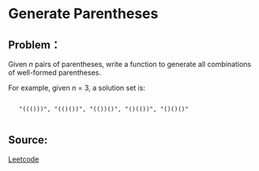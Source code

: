 # Generate Parentheses

## Problem：

<div class="question-content">
 <p>
 </p>
 <p>
  Given
  <i>
   n
  </i>
  pairs of parentheses, write a function to generate all combinations of well-formed parentheses.
 </p>
 <p>
  For example, given
  <i>
   n
  </i>
  = 3, a solution set is:
 </p>
 <p>
  <code>
   "((()))", "(()())", "(())()", "()(())", "()()()"
  </code>
 </p>
</div>


## Source:
[Leetcode](https://leetcode.com/problems/generate-parentheses/)
